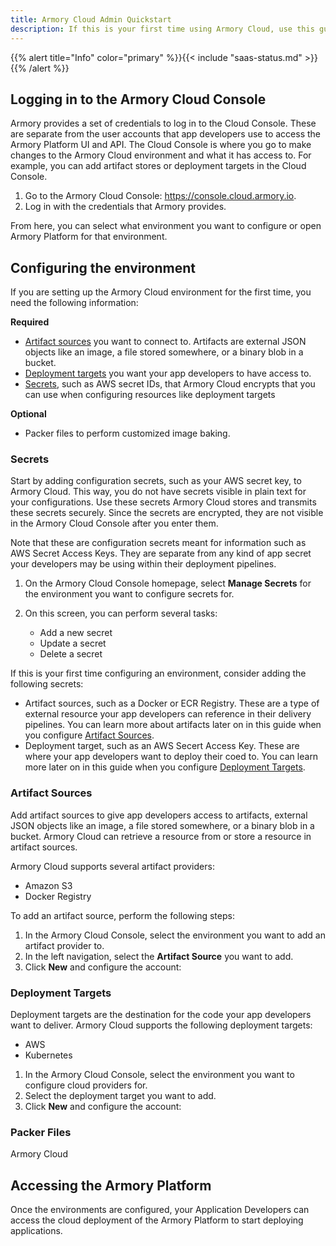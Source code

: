 ```yaml
---
title: Armory Cloud Admin Quickstart 
description: If this is your first time using Armory Cloud, use this guide to get started. It walks you through using the Armory Cloud Console, from first log in to granting your app developers access to Armory Cloud.
---
```


{{% alert title="Info" color="primary" %}}{{< include "saas-status.md" >}}{{% /alert %}}

## Logging in to the Armory Cloud Console 

Armory provides a set of credentials to log in to the Cloud Console. These are separate from the user accounts that app developers use to access the Armory Platform UI and API. The Cloud Console is where you go to make changes to the Armory Cloud environment and what it has access to. For example, you can add artifact stores or deployment targets in the Cloud Console.

1. Go to the Armory Cloud Console: https://console.cloud.armory.io.
2. Log in with the credentials that Armory provides.

From here, you can select what environment you want to configure or open Armory Platform for that environment.

## Configuring the environment

If you are setting up the Armory Cloud environment for the first time, you need the following information:

**Required**

* [Artifact sources](#artifact-sources) you want to connect to. Artifacts are external JSON objects like an image, a file stored somewhere, or a binary blob in a bucket.
* [Deployment targets](#deployment-targets) you want your app developers to have access to.
* [Secrets](#secrets), such as AWS secret IDs, that Armory Cloud encrypts that you can use when configuring resources like deployment targets
  
**Optional**

* Packer files to perform customized image baking.

### Secrets

Start by adding configuration secrets, such as your AWS secret key, to Armory Cloud. This way, you do not have secrets visible in plain text for your configurations. Use these secrets Armory Cloud stores and transmits these secrets securely. Since the secrets are encrypted, they are not visible in the Armory Cloud Console after you enter them. 

Note that these are configuration secrets meant for information such as AWS Secret Access Keys. They are separate from any kind of app secret your developers may be using within their deployment pipelines.

1. On the Armory Cloud Console homepage, select **Manage Secrets** for the environment you want to configure secrets for.
2. On this screen, you can perform several tasks:

   - Add a new secret
   - Update a secret
   - Delete a secret

If this is your first time configuring an environment, consider adding the following secrets:

- Artifact sources, such as a Docker or ECR Registry. These are a type of external resource your app developers can reference in their delivery pipelines. You can learn more about artifacts later on in this guide when you configure [Artifact Sources](#artifact-sources).
- Deployment target, such as an AWS Secert Access Key. These are where your app developers want to deploy their coed to. You can learn more later on in this guide when you configure [Deployment Targets](#deployment-targets).


### Artifact Sources

Add artifact sources to give app developers access to artifacts, external JSON objects like an image, a file stored somewhere, or a binary blob in a bucket. Armory Cloud can retrieve a resource from or store a resource in artifact sources.

Armory Cloud supports several artifact providers:

- Amazon S3
- Docker Registry

To add an artifact source, perform the following steps:

1. In the Armory Cloud Console, select the environment you want to add an artifact provider to.
2. In the left navigation, select the **Artifact Source** you want to add.
3. Click **New** and configure the account:

### Deployment Targets

Deployment targets are the destination for the code your app developers want to deliver. Armory Cloud supports the following deployment targets:

- AWS
- Kubernetes

1. In the Armory Cloud Console, select the environment you want to configure cloud providers for.
2. Select the deployment target you want to add.
3. Click **New** and configure the account:

### Packer Files

Armory Cloud

<!--### Pipeline Triggers

These are optional but provide a way for your developers to automatically trigger their deployment pipelines. -->

## Accessing the Armory Platform

Once the environments are configured, your Application Developers can access the cloud deployment of the Armory Platform to start deploying applications.